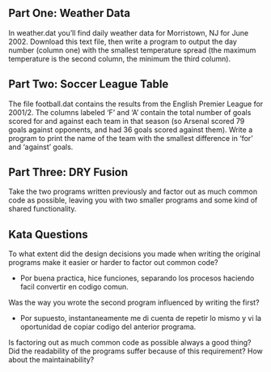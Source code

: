 ## Part One: Weather Data

In weather.dat you’ll find daily weather data for Morristown, NJ for June 2002. Download this text file, then write a program to output the day number (column one) with the smallest temperature spread (the maximum temperature is the second column, the minimum the third column).

## Part Two: Soccer League Table

The file football.dat contains the results from the English Premier League for 2001/2. The columns labeled ‘F’ and ‘A’ contain the total number of goals scored for and against each team in that season (so Arsenal scored 79 goals against opponents, and had 36 goals scored against them). Write a program to print the name of the team with the smallest difference in ‘for’ and ‘against’ goals.

## Part Three: DRY Fusion

Take the two programs written previously and factor out as much common code as possible, leaving you with two smaller programs and some kind of shared functionality.

## Kata Questions
To what extent did the design decisions you made when writing the original programs make it easier or harder to factor out common code?
- Por buena practica, hice funciones, separando los procesos haciendo facil convertir en codigo comun.

Was the way you wrote the second program influenced by writing the first?
- Por supuesto, instantaneamente me di cuenta de repetir lo mismo y vi la oportunidad de copiar codigo del anterior programa.

Is factoring out as much common code as possible always a good thing? Did the readability of the programs suffer because of this requirement? How about the maintainability?